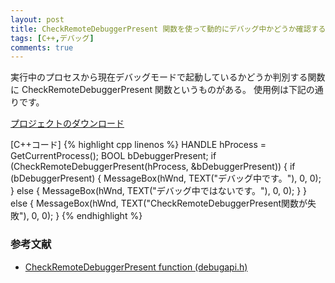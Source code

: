 ```yaml
---
layout: post
title: CheckRemoteDebuggerPresent 関数を使って動的にデバッグ中かどうか確認する(C++)
tags: [C++,デバッグ]
comments: true
---
```


実行中のプロセスから現在デバッグモードで起動しているかどうか判別する関数に CheckRemoteDebuggerPresent 関数というものがある。
使用例は下記の通りです。

[プロジェクトのダウンロード](https://github.com/kenjinote/GetWiFiSignalStrength/archive/master.zip)

[C++コード]
{% highlight cpp linenos %}
HANDLE hProcess = GetCurrentProcess();
BOOL bDebuggerPresent;
if (CheckRemoteDebuggerPresent(hProcess, &amp;bDebuggerPresent))
{
  if (bDebuggerPresent)
  {
    MessageBox(hWnd, TEXT("デバッグ中です。"), 0, 0);
  }
  else
  {
    MessageBox(hWnd, TEXT("デバッグ中ではないです。"), 0, 0);
  }
}
else
{
  MessageBox(hWnd, TEXT("CheckRemoteDebuggerPresent関数が失敗"), 0, 0);
}
{% endhighlight %}

### 参考文献
- [CheckRemoteDebuggerPresent function (debugapi.h)](https://docs.microsoft.com/en-us/windows/win32/api/debugapi/nf-debugapi-checkremotedebuggerpresent)
